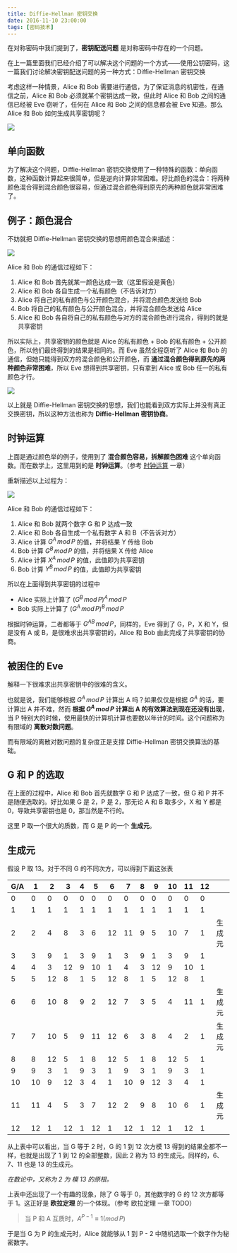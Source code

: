 ```yaml
---
title: Diffie-Hellman 密钥交换
date: 2016-11-10 23:00:00
tags: [密码技术]
---
```


在对称密码中我们提到了，**密钥配送问题** 是对称密码中存在的一个问题。

在上一篇里面我们已经介绍了可以解决这个问题的一个方式——使用公钥密码，这一篇我们讨论解决密钥配送问题的另一种方式：Diffie-Hellman 密钥交换

<!-- more -->

考虑这样一种情景，Alice 和 Bob 需要进行通信，为了保证消息的机密性，在通信之前，Alice 和 Bob 必须就某个密钥达成一致，但此时 Alice 和 Bob 之间的通信已经被 Eve 窃听了，任何在 Alice 和 Bob 之间的信息都会被 Eve 知道。那么 Alice 和 Bob 如何生成共享密钥呢？

![](http://7xo08n.com1.z0.glb.clouddn.com/blog/diffie-hellman/01.png)

## 单向函数

为了解决这个问题，Diffie-Hellman 密钥交换使用了一种特殊的函数：单向函数，这种函数计算起来很简单，但是逆向计算非常困难。好比颜色的混合：将两种颜色混合得到混合颜色很容易，但通过混合颜色得到原先的两种颜色就非常困难了。

## 例子：颜色混合

不妨就把 Diffie-Hellman 密钥交换的思想用颜色混合来描述：

![](http://7xo08n.com1.z0.glb.clouddn.com/blog/diffie-hellman/02.png)

Alice 和 Bob 的通信过程如下：

1. Alice 和 Bob 首先就某一颜色达成一致（这里假设是黄色）
2. Alice 和 Bob 各自生成一个私有颜色（不告诉对方）
3. Alice 将自己的私有颜色与公开颜色混合，并将混合颜色发送给 Bob
4. Bob 将自己的私有颜色与公开颜色混合，并将混合颜色发送给 Alice
5. Alice 和 Bob 各自将自己的私有颜色与对方的混合颜色进行混合，得到的就是共享密钥

所以实际上，共享密钥的颜色就是 Alice 的私有颜色 + Bob 的私有颜色 + 公开颜色，所以他们最终得到的结果是相同的。而 Eve 虽然全程窃听了 Alice 和 Bob 的通信，但她只能得到双方的混合颜色和公开颜色，而 **通过混合颜色得到原先的两种颜色非常困难**，所以 Eve 想得到共享密钥，只有拿到 Alice 或 Bob 任一的私有颜色才行。

![](http://7xo08n.com1.z0.glb.clouddn.com/blog/diffie-hellman/03.png)

以上就是 Diffie-Hellman 密钥交换的思想，我们也能看到双方实际上并没有真正交换密钥，所以这种方法也称为 **Diffie-Hellman 密钥协商**。

## 时钟运算

上面是通过颜色举的例子，使用到了 **混合颜色容易，拆解颜色困难** 这个单向函数。而在数学上，这里用到的是 **时钟运算**。（参考 [时钟运算](/2016/11/13/clock-operation/) 一章）

重新描述以上过程为：

![](http://7xo08n.com1.z0.glb.clouddn.com/blog/diffie-hellman/04.png)

Alice 和 Bob 的通信过程如下：

1. Alice 和 Bob 就两个数字 G 和 P 达成一致
2. Alice 和 Bob 各自生成一个私有数字 A 和 B（不告诉对方）
3. Alice 计算 $G^A\,mod\,P$ 的值，并将结果 Y 传给 Bob
4. Bob 计算 $G^B\,mod\,P$ 的值，并将结果 X 传给 Alice
5. Alice 计算 $X^A\,mod\,P$ 的值，此值即为共享密钥
6. Bob 计算 $Y^B\,mod\,P$ 的值，此值即为共享密钥

所以在上面得到共享密钥的过程中

- Alice 实际上计算了 $(G^B\,mod\,P)^A\,mod\,P$
- Bob 实际上计算了 $(G^A\,mod\,P)^B\,mod\,P$

根据时钟运算，二者都等于 $G^{AB}\,mod\,P$，同样的，Eve 得到了 G，P，X 和 Y，但是没有 A 或 B，是很难求出共享密钥的，Alice 和 Bob 由此完成了共享密钥的协商。

## 被困住的 Eve

解释一下很难求出共享密钥中的很难的含义。

也就是说，我们能够根据 $G^A\,mod\,P$ 计算出 A 吗？如果仅仅是根据 $G^A$ 的话，要计算出 A 并不难，然而 **根据 $G^A\,mod\,P$ 计算出 A 的有效算法到现在还没有出现**，当 P 特别大的时候，使用最快的计算机计算也要数以年计的时间。这个问题称为有限域的 **离散对数问题**。

而有限域的离散对数问题的复杂度正是支撑 Diffie-Hellman 密钥交换算法的基础。

## G 和 P 的选取

在上面的过程中，Alice 和 Bob 首先就数字 G 和 P 达成了一致，但 G 和 P 并不是随便选取的。好比如果 G 是 2，P 是 2，那无论 A 和 B 取多少，X 和 Y 都是 0，导致共享密钥也是 0，那当然是不行的。

这里 P 取一个很大的质数，而 G 是 P 的一个 **生成元**。

## 生成元

假设 P 取 13。对于不同 G 的不同次方，可以得到下面这张表

| G/A  | 1    | 2    | 3    | 4    | 5    | 6    | 7    | 8    | 9    | 10   | 11   | 12   |      |
| ---- | ---- | ---- | ---- | ---- | ---- | ---- | ---- | ---- | ---- | ---- | ---- | :--- | ---- |
| 0    | 0    | 0    | 0    | 0    | 0    | 0    | 0    | 0    | 0    | 0    | 0    | 0    |      |
| 1    | 1    | 1    | 1    | 1    | 1    | 1    | 1    | 1    | 1    | 1    | 1    | 1    |      |
| 2    | 2    | 4    | 8    | 3    | 6    | 12   | 11   | 9    | 5    | 10   | 7    | 1    | 生成元  |
| 3    | 3    | 9    | 1    | 3    | 9    | 1    | 3    | 9    | 1    | 3    | 9    | 1    |      |
| 4    | 4    | 3    | 12   | 9    | 10   | 1    | 4    | 3    | 12   | 9    | 10   | 1    |      |
| 5    | 5    | 12   | 8    | 1    | 5    | 12   | 8    | 1    | 5    | 12   | 8    | 1    |      |
| 6    | 6    | 10   | 8    | 9    | 2    | 12   | 7    | 3    | 5    | 4    | 11   | 1    | 生成元  |
| 7    | 7    | 10   | 5    | 9    | 11   | 12   | 6    | 3    | 8    | 4    | 2    | 1    | 生成元  |
| 8    | 8    | 12   | 5    | 1    | 8    | 12   | 5    | 1    | 8    | 12   | 5    | 1    |      |
| 9    | 9    | 3    | 1    | 9    | 3    | 1    | 9    | 3    | 1    | 9    | 3    | 1    |      |
| 10   | 10   | 9    | 12   | 3    | 4    | 1    | 10   | 9    | 12   | 3    | 4    | 1    |      |
| 11   | 11   | 4    | 5    | 3    | 7    | 12   | 2    | 9    | 8    | 10   | 6    | 1    | 生成元  |
| 12   | 12   | 1    | 12   | 1    | 12   | 1    | 12   | 1    | 12   | 1    | 12   | 1    |      |

从上表中可以看出，当 G 等于 2 时，G 的 1 到 12 次方模 13 得到的结果全都不一样，也就是出现了 1 到 12 的全部整数，因此 2 称为 13 的生成元。同样的，6、7、11 也是 13 的生成元。

*在数论中，又称为 2 为 模 13 的原根。*

上表中还出现了一个有趣的现象，除了 G 等于 0，其他数字的 G 的 12 次方都等于 1。这正好是 **欧拉定理** 的一个体现。（参考 欧拉定理 一章 TODO）

> 当 P 和 A 互质时，$A^{P - 1} ≡ 1 (mod\,P)$

于是当 G 为 P 的生成元时，Alice 就能够从 1 到 P - 2 中随机选取一个数字作为秘密数字。

